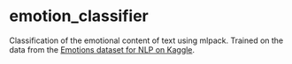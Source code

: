 # emotion_classifier
Classification of the emotional content of text using mlpack. Trained on the data from the [Emotions dataset for NLP on Kaggle](https://www.kaggle.com/datasets/praveengovi/emotions-dataset-for-nlp).

